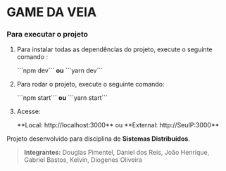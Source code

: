 # GAME DA VEIA

### Para executar o projeto

1.  Para instalar todas as dependências do projeto, execute o seguinte comando :
    <p>```npm dev``` <b>ou</b> ```yarn dev```</p>
2.  Para rodar o projeto, execute o seguinte comando:
    <p>```npm start``` <b>ou</b> ```yarn start```</p>
3.  Acesse:
    <p> **Local: http://localhost:3000** ou **External: http://SeuIP:3000**</p>

Projeto desenvolvido para disciplina de **Sistemas Distribuídos**.

> **Integrantes:** Douglas Pimentel, Daniel dos Reis, João Henrique, Gabriel Bastos, Kelvin, Diogenes Oliveira
